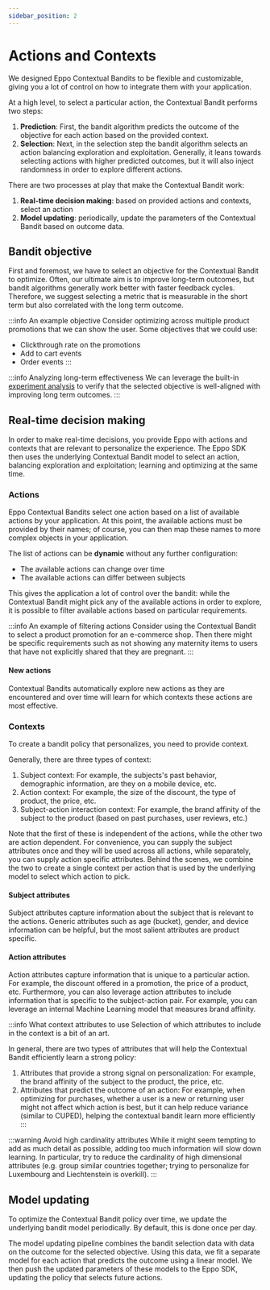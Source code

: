 ```yaml
---
sidebar_position: 2
---
```

# Actions and Contexts

We designed Eppo Contextual Bandits to be flexible and customizable, giving you a lot of control on how to integrate them with your application.

At a high level, to select a particular action, the Contextual Bandit performs two steps:
1. **Prediction**: First, the bandit algorithm predicts the outcome of the objective for each action based on the provided context.
2. **Selection**: Next, in the selection step the bandit algorithm selects an action balancing exploration and exploitation. Generally, it leans towards selecting actions with higher predicted outcomes, but it will also inject randomness in order to explore different actions.

There are two processes at play that make the Contextual Bandit work:

1. **Real-time decision making**: based on provided actions and contexts, select an action
2. **Model updating**: periodically, update the parameters of the Contextual Bandit based on outcome data.

## Bandit objective

First and foremost, we have to select an objective for the Contextual Bandit to optimize. 
Often, our ultimate aim is to improve long-term outcomes, but bandit algorithms generally work better with faster feedback cycles.
Therefore, we suggest selecting a metric that is measurable in the short term but also correlated with the long term outcome.


:::info An example objective
Consider optimizing across multiple product promotions that we can show the user. Some objectives that we could use:
- Clickthrough rate on the promotions
- Add to cart events
- Order events
:::

:::info Analyzing long-term effectiveness
We can leverage the built-in [experiment analysis](/contextual-bandits/analysis) to verify that the selected objective is well-aligned with improving long term outcomes.
:::

## Real-time decision making

In order to make real-time decisions, you provide Eppo with actions and contexts that are relevant to personalize the experience.
The Eppo SDK then uses the underlying Contextual Bandit model to select an action, balancing exploration and exploitation; learning and optimizing at the same time.

### Actions

Eppo Contextual Bandits select one action based on a list of available actions by your application.
At this point, the available actions must be provided by their names; of course, you can then map these names to more complex objects in your application.

The list of actions can be **dynamic** without any further configuration:
- The available actions can change over time
- The available actions can differ between subjects

This gives the application a lot of control over the bandit: while the Contextual Bandit might pick any of the available actions in order to explore, it is possible to filter available actions based on particular requirements. 

:::info An example of filtering actions
Consider using the Contextual Bandit to select a product promotion for an e-commerce shop.
Then there might be specific requirements such as not showing any maternity items to users that have not explicitly shared that they are pregnant.
:::

#### New actions

Contextual Bandits automatically explore new actions as they are encountered and over time will learn for which contexts these actions are most effective.

### Contexts

To create a bandit policy that personalizes, you need to provide context. 

Generally, there are three types of context:
1. Subject context: For example, the subjects's past behavior, demographic information, are they on a mobile device, etc.
2. Action context: For example, the size of the discount, the type of product, the price, etc.
3. Subject-action interaction context: For example, the brand affinity of the subject to the product (based on past purchases, user reviews, etc.)

Note that the first of these is independent of the actions, while the other two are action dependent. 
For convenience, you can supply the subject attributes once and they will be used across all actions, while
separately, you can supply action specific attributes.
Behind the scenes, we combine the two to create a single context per action that is used by the underlying model to select which action to pick.

#### Subject attributes

Subject attributes capture information about the subject that is relevant to the actions. 
Generic attributes such as age (bucket), gender, and device information can be helpful, but the most salient attributes are product specific.

#### Action attributes

Action attributes capture information that is unique to a particular action. For example, the discount offered in a promotion, the price of a product, etc.
Furthermore, you can also leverage action attributes to include information that is specific to the subject-action pair. For example, you can leverage an internal Machine Learning model that measures brand affinity.

:::info What context attributes to use
Selection of which attributes to include in the context is a bit of an art.

In general, there are two types of attributes that will help the Contextual Bandit efficiently learn a strong policy:
1. Attributes that provide a strong signal on personalization: For example, the brand affinity of the subject to the product, the price, etc.
2. Attributes that predict the outcome of an action: For example, when optimizing for purchases, whether a user is a new or returning user might not affect which action is best, but it can help reduce variance (similar to CUPED), helping the contextual bandit learn more efficiently
:::

:::warning Avoid high cardinality attributes
While it might seem tempting to add as much detail as possible, adding too much information will slow down learning.
In particular, try to reduce the cardinality of high dimensional attributes (e.g. group similar countries together; trying to personalize for Luxembourg and Liechtenstein is overkill).
:::


## Model updating

To optimize the Contextual Bandit policy over time, we update the underlying bandit model periodically. 
By default, this is done once per day.

The model updating pipeline combines the bandit selection data with data on the outcome for the selected objective.
Using this data, we fit a separate model for each action that predicts the outcome using a linear model.
We then push the updated parameters of these models to the Eppo SDK, updating the policy that selects future actions.
